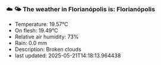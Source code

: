 ### ☁️ 🌤️  The weather in Florianópolis is: Florianópolis

- Temperature: 19.57°C
- On flesh: 19.49°C
- Relative air humidity: 73%
- Rain: 0.0 mm
- Description: Broken clouds
- last updated: 2025-05-21T14:18:13.964438
